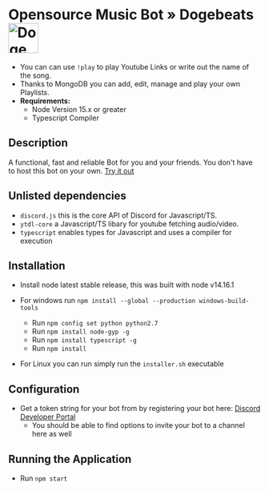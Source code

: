 # Opensource Music Bot » Dogebeats   <img src="https://i.imgur.com/hf9Zce9.png" alt="Doge" width="60"></img>
- You can can use `!play` to play Youtube Links or write out the name of the song.
- Thanks to MongoDB you can add, edit, manage and play your own Playlists.
- **Requirements:**
    - Node Version 15.x or greater
    - Typescript Compiler

## Description

A functional, fast and reliable Bot for you and your friends.
You don't have to host this bot on your own. [Try it out](https://discord.com/oauth2/authorize?client_id=839914718566940693&permissions=8&scope=bot)

## Unlisted dependencies

- `discord.js` this is the core API of Discord for Javascript/TS.
- `ytdl-core` a Javascript/TS libary for youtube fetching audio/video.
- `typescript` enables types for Javascript and uses a compiler for execution

## Installation

- Install node latest stable release, this was built with node v14.16.1
- For windows run `npm install --global --production windows-build-tools`
    - Run `npm config set python python2.7`
    - Run `npm install node-gyp -g`
    - Run `npm install typescript -g`
    - Run `npm install`

- For Linux you can run simply run the `installer.sh` executable

## Configuration

- Get a token string for your bot from by registering your bot here: [Discord Developer Portal](https://discordapp.com/developers)
    - You should be able to find options to invite your bot to a channel here as well

## Running the Application

- Run `npm start`
